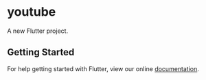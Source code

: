 # youtube

A new Flutter project.

## Getting Started

For help getting started with Flutter, view our online
[documentation](https://flutter.io/).
